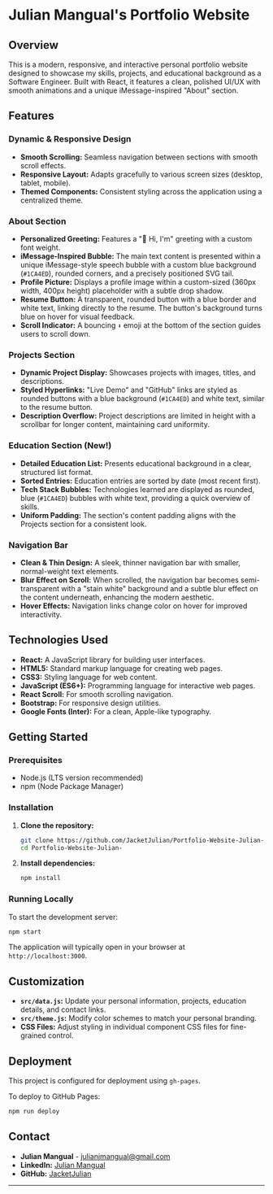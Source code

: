 # Julian Mangual's Portfolio Website

## Overview
This is a modern, responsive, and interactive personal portfolio website designed to showcase my skills, projects, and educational background as a Software Engineer. Built with React, it features a clean, polished UI/UX with smooth animations and a unique iMessage-inspired "About" section.

## Features

### Dynamic & Responsive Design
-   **Smooth Scrolling:** Seamless navigation between sections with smooth scroll effects.
-   **Responsive Layout:** Adapts gracefully to various screen sizes (desktop, tablet, mobile).
-   **Themed Components:** Consistent styling across the application using a centralized theme.

### About Section
-   **Personalized Greeting:** Features a "👋 Hi, I'm" greeting with a custom font weight.
-   **iMessage-Inspired Bubble:** The main text content is presented within a unique iMessage-style speech bubble with a custom blue background (`#1CA4ED`), rounded corners, and a precisely positioned SVG tail.
-   **Profile Picture:** Displays a profile image within a custom-sized (360px width, 400px height) placeholder with a subtle drop shadow.
-   **Resume Button:** A transparent, rounded button with a blue border and white text, linking directly to the resume. The button's background turns blue on hover for visual feedback.
-   **Scroll Indicator:** A bouncing `⬇️` emoji at the bottom of the section guides users to scroll down.

### Projects Section
-   **Dynamic Project Display:** Showcases projects with images, titles, and descriptions.
-   **Styled Hyperlinks:** "Live Demo" and "GitHub" links are styled as rounded buttons with a blue background (`#1CA4ED`) and white text, similar to the resume button.
-   **Description Overflow:** Project descriptions are limited in height with a scrollbar for longer content, maintaining card uniformity.

### Education Section (New!)
-   **Detailed Education List:** Presents educational background in a clear, structured list format.
-   **Sorted Entries:** Education entries are sorted by date (most recent first).
-   **Tech Stack Bubbles:** Technologies learned are displayed as rounded, blue (`#1CA4ED`) bubbles with white text, providing a quick overview of skills.
-   **Uniform Padding:** The section's content padding aligns with the Projects section for a consistent look.

### Navigation Bar
-   **Clean & Thin Design:** A sleek, thinner navigation bar with smaller, normal-weight text elements.
-   **Blur Effect on Scroll:** When scrolled, the navigation bar becomes semi-transparent with a "stain white" background and a subtle blur effect on the content underneath, enhancing the modern aesthetic.
-   **Hover Effects:** Navigation links change color on hover for improved interactivity.

## Technologies Used
-   **React:** A JavaScript library for building user interfaces.
-   **HTML5:** Standard markup language for creating web pages.
-   **CSS3:** Styling language for web content.
-   **JavaScript (ES6+):** Programming language for interactive web pages.
-   **React Scroll:** For smooth scrolling navigation.
-   **Bootstrap:** For responsive design utilities.
-   **Google Fonts (Inter):** For a clean, Apple-like typography.

## Getting Started

### Prerequisites
-   Node.js (LTS version recommended)
-   npm (Node Package Manager)

### Installation
1.  **Clone the repository:**
    ```bash
    git clone https://github.com/JacketJulian/Portfolio-Website-Julian-.git
    cd Portfolio-Website-Julian-
    ```
2.  **Install dependencies:**
    ```bash
    npm install
    ```

### Running Locally
To start the development server:
```bash
npm start
```
The application will typically open in your browser at `http://localhost:3000`.

## Customization
-   **`src/data.js`:** Update your personal information, projects, education details, and contact links.
-   **`src/theme.js`:** Modify color schemes to match your personal branding.
-   **CSS Files:** Adjust styling in individual component CSS files for fine-grained control.

## Deployment
This project is configured for deployment using `gh-pages`.

To deploy to GitHub Pages:
```bash
npm run deploy
```

## Contact
-   **Julian Mangual** - [julianjmangual@gmail.com](mailto:julianjmangual@gmail.com)
-   **LinkedIn:** [Julian Mangual](https://www.linkedin.com/in/julian-mangual-949a0622b/)
-   **GitHub:** [JacketJulian](https://github.com/JacketJulian/)

---
